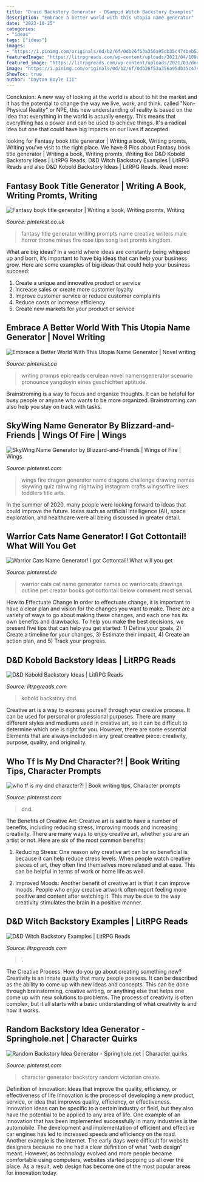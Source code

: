 ```yaml
---
title: "Druid Backstory Generator - D&amp;d Witch Backstory Examples"
description: "Embrace a better world with this utopia name generator"
date: "2023-10-25"
categories:
- "ideas"
tags: ["ideas"]
images:
- "https://i.pinimg.com/originals/0d/b2/6f/0db26f53a356a95db35c474beb53a147.jpg"
featuredImage: "https://litrpgreads.com/wp-content/uploads/2021/04/109a2a9cb932c9e27b46c9739f948a31d27d362a.jpg"
featured_image: "https://litrpgreads.com/wp-content/uploads/2021/03/dnd-kobold-bacsktory-ideas-1.jpg"
image: "https://i.pinimg.com/originals/0d/b2/6f/0db26f53a356a95db35c474beb53a147.jpg"
ShowToc: true
author: "Dayton Boyle III"
---
```



Conclusion:
A new way of looking at the world is about to hit the market and it has the potential to change the way we live, work, and think. called "Non-Physical Reality" or NPE, this new understanding of reality is based on the idea that everything in the world is actually energy. This means that everything has a power and can be used to achieve things. It's a radical idea but one that could have big impacts on our lives if accepted.

	

		
looking for Fantasy book title generator | Writing a book, Writing promts, Writing you've visit to the right place. We have 8 Pics about Fantasy book title generator | Writing a book, Writing promts, Writing like D&amp;D Kobold Backstory Ideas | LitRPG Reads, D&amp;D Witch Backstory Examples | LitRPG Reads and also D&amp;D Kobold Backstory Ideas | LitRPG Reads. Read more:
		
    
## Fantasy Book Title Generator | Writing A Book, Writing Promts, Writing

<img loading=lazy src="https://i.pinimg.com/736x/86/41/aa/8641aa90e58d3a3b1d7631d6a15fc5f3.jpg" onerror="this.onerror=null;this.src='https://tse1.mm.bing.net/th?id=OIP.yYa1Q_juWRNZEc9_XyNxzQHaNK&amp;pid=15.1';" alt="Fantasy book title generator | Writing a book, Writing promts, Writing">

_Source: pinterest.co.uk_

>fantasy title generator writing prompts name creative writers male horror throne mines fire rose tips song last promts kingdom. 

	

What are big ideas?
In a world where ideas are constantly being whipped up and born, it’s important to have big ideas that can help your business grow. Here are some examples of big ideas that could help your business succeed: 
1. Create a unique and innovative product or service 
2. Increase sales or create more customer loyalty 
3. Improve customer service or reduce customer complaints 
4. Reduce costs or increase efficiency 
5. Create new markets for your product or service 

    
## Embrace A Better World With This Utopia Name Generator | Novel Writing

<img loading=lazy src="https://i.pinimg.com/originals/21/ec/3b/21ec3bc5b7b3f3c341feabcaacbda278.png" onerror="this.onerror=null;this.src='https://tse2.mm.bing.net/th?id=OIP.DbdNBZ3Pyg3eg_uRP03oFwHaKp&amp;pid=15.1';" alt="Embrace a Better World With This Utopia Name Generator | Novel writing">

_Source: pinterest.ca_

>writing promps epicreads cerulean novel namensgenerator scenario pronounce yangdoyin eines geschichten aptitude. 

	

Brainstroming is a way to focus and organize thoughts. It can be helpful for busy people or anyone who wants to be more organized. Brainstroming can also help you stay on track with tasks.

    
## SkyWing Name Generator By Blizzard-and-Friends | Wings Of Fire | Wings

<img loading=lazy src="https://i.pinimg.com/236x/07/34/18/073418f3af3de9fd33a61df455fee97d.jpg" onerror="this.onerror=null;this.src='https://tse3.mm.bing.net/th?id=OIP.Azesnd5QSAI0hK1kIAvckQAAAA&amp;pid=15.1';" alt="SkyWing Name Generator by Blizzard-and-Friends | Wings of Fire | Wings">

_Source: pinterest.com_

>wings fire dragon generator name dragons challenge drawing names skywing quiz rainwing nightwing instagram crafts wingsoffire likes toddlers title arts. 

	

In the summer of 2020, many people were looking forward to ideas that could improve the future. Ideas such as artificial intelligence (AI), space exploration, and healthcare were all being discussed in greater detail. 

    
## Warrior Cats Name Generator! I Got Cottontail! What Will You Get

<img loading=lazy src="https://i.pinimg.com/originals/89/32/f8/8932f84b377de1183c87eb2b9a87d4fc.png" onerror="this.onerror=null;this.src='https://tse1.mm.bing.net/th?id=OIP.z51kZJUaXtdw92m7Jt3qDAHaEK&amp;pid=15.1';" alt="Warrior Cats Name Generator! I got Cottontail! What will you get">

_Source: pinterest.de_

>warrior cats cat name generator names oc warriorcats drawings outline pet creator books got cottontail below comment most serval. 

	

How to Effectuate Change
In order to effectuate change, it is important to have a clear plan and vision for the changes you want to make. There are a variety of ways to go about making these changes, and each one has its own benefits and drawbacks. To help you make the best decisions, we present five tips that can help you get started: 1) Define your goals, 2) Create a timeline for your changes, 3) Estimate their impact, 4) Create an action plan, and 5) Track your progress.

    
## D&amp;D Kobold Backstory Ideas | LitRPG Reads

<img loading=lazy src="https://litrpgreads.com/wp-content/uploads/2021/03/dnd-kobold-bacsktory-ideas-1.jpg" onerror="this.onerror=null;this.src='https://tse3.mm.bing.net/th?id=OIP.qEDexK-IAhrEvak7B3SnMgHaE8&amp;pid=15.1';" alt="D&amp;D Kobold Backstory Ideas | LitRPG Reads">

_Source: litrpgreads.com_

>kobold backstory dnd. 

	

Creative art is a way to express yourself through your creative process. It can be used for personal or professional purposes. There are many different styles and mediums used in creative art, so it can be difficult to determine which one is right for you. However, there are some essential Elements that are always included in any great creative piece: creativity, purpose, quality, and originality.

    
## Who Tf Is My Dnd Character?! | Book Writing Tips, Character Prompts

<img loading=lazy src="https://i.pinimg.com/originals/0d/b2/6f/0db26f53a356a95db35c474beb53a147.jpg" onerror="this.onerror=null;this.src='https://tse1.mm.bing.net/th?id=OIP.IT_OAcsPxs9I2HJXrbY4awAAAA&amp;pid=15.1';" alt="who tf is my dnd character?! | Book writing tips, Character prompts">

_Source: pinterest.com_

>dnd. 

	

The Benefits of Creative Art:
Creative art is said to have a number of benefits, including reducing stress, improving moods and increasing creativity. There are many ways to enjoy creative art, whether you are an artist or not. Here are six of the most common benefits:
1. Reducing Stress: One reason why creative art can be so beneficial is because it can help reduce stress levels. When people watch creative pieces of art, they often find themselves more relaxed and at ease. This can be helpful in terms of work or home life as well.

2. Improved Moods: Another benefit of creative art is that it can improve moods. People who enjoy creative artwork often report feeling more positive and content after watching it. This may be due to the way creativity stimulates the brain in a positive manner.


    
## D&amp;D Witch Backstory Examples | LitRPG Reads

<img loading=lazy src="https://litrpgreads.com/wp-content/uploads/2021/04/109a2a9cb932c9e27b46c9739f948a31d27d362a.jpg" onerror="this.onerror=null;this.src='https://tse3.mm.bing.net/th?id=OIP.xSknK60sWHzLsYXLWTc7rQHaEv&amp;pid=15.1';" alt="D&amp;D Witch Backstory Examples | LitRPG Reads">

_Source: litrpgreads.com_

>. 

	

The Creative Process: How do you go about creating something new?
Creativity is an innate quality that many people possess. It can be described as the ability to come up with new ideas and concepts. This can be done through brainstorming, creative writing, or anything else that helps one come up with new solutions to problems. The process of creativity is often complex, but it all starts with a basic understanding of what creativity is and how it works.

    
## Random Backstory Idea Generator - Springhole.net | Character Quirks

<img loading=lazy src="https://i.pinimg.com/originals/8d/9f/72/8d9f7218a0122b965ff0610ef5d42cea.png" onerror="this.onerror=null;this.src='https://tse4.mm.bing.net/th?id=OIP.q9WvCofk3QXrvPnzFdSxWAHaHa&amp;pid=15.1';" alt="Random Backstory Idea Generator - Springhole.net | Character quirks">

_Source: pinterest.com_

>character generator backstory random victorian create. 

	

Definition of Innovation: Ideas that improve the quality, efficiency, or effectiveness of life
Innovation is the process of developing a new product, service, or idea that improves quality, efficiency, or effectiveness. Innovation ideas can be specific to a certain industry or field, but they also have the potential to be applied to any area of life. 
One example of an innovation that has been implemented successfully in many industries is the automobile. The development and implementation of efficient and effective car engines has led to increased speeds and efficiency on the road. Another example is the internet. The early days were difficult for website designers because no one had a clear definition of what “web design” meant. However, as technology evolved and more people became comfortable using computers, websites started popping up all over the place. As a result, web design has become one of the most popular areas for innovation today.

